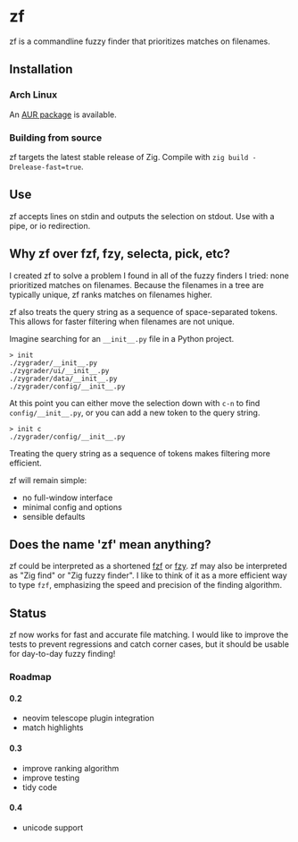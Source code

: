 # zf

zf is a commandline fuzzy finder that prioritizes matches on filenames.

## Installation

### Arch Linux

An [AUR package](https://aur.archlinux.org/packages/zf/) is available.

### Building from source

zf targets the latest stable release of Zig. Compile with `zig build
-Drelease-fast=true`.

## Use

zf accepts lines on stdin and outputs the selection on stdout. Use with a pipe,
or io redirection.

## Why zf over fzf, fzy, selecta, pick, etc?

I created zf to solve a problem I found in all of the fuzzy finders I tried:
none prioritized matches on filenames. Because the filenames in a tree are
typically unique, zf ranks matches on filenames higher.

zf also treats the query string as a sequence of space-separated tokens. This
allows for faster filtering when filenames are not unique.

Imagine searching for an `__init__.py` file in a Python project.

```text
> init
./zygrader/__init__.py
./zygrader/ui/__init__.py
./zygrader/data/__init__.py
./zygrader/config/__init__.py
```

At this point you can either move the selection down with `c-n` to find
`config/__init__.py`, or you can add a new token to the query string.

```text
> init c
./zygrader/config/__init__.py
```

Treating the query string as a sequence of tokens makes filtering more
efficient.

zf will remain simple:
* no full-window interface
* minimal config and options
* sensible defaults

## Does the name 'zf' mean anything?

zf could be interpreted as a shortened [fzf](https://github.com/junegunn/fzf) or
[fzy](https://github.com/jhawthorn/fzy). zf may also be interpreted as "Zig
find" or "Zig fuzzy finder". I like to think of it as a more efficient way to
type `fzf`, emphasizing the speed and precision of the finding algorithm.

## Status

zf now works for fast and accurate file matching. I would like to improve the
tests to prevent regressions and catch corner cases, but it should be usable for
day-to-day fuzzy finding!

### Roadmap

#### 0.2
* neovim telescope plugin integration
* match highlights

#### 0.3
* improve ranking algorithm
* improve testing
* tidy code

#### 0.4
* unicode support
